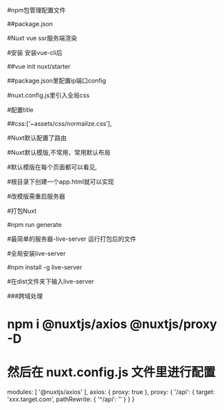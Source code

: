 #npm包管理配置文件

##package.json

#Nuxt vue ssr服务端渲染

#安装 安装vue-cli后

##vue init nuxt/starter

##package.json里配置ip端口config

#nuxt.config.js里引入全局css

#配置title

##css:['~assets/css/normailze.css'],

#Nuxt默认配置了路由

#Nuxt默认模版,不常用，常用默认布局

#默认模版在每个页面都可以看见,

#根目录下创建一个app.html就可以实现

#改模版需重启服务器

#打包Nuxt

#npm run generate

#最简单的服务器-live-server 运行打包后的文件

#全局安装live-server

#npm install -g live-server

#在dist文件夹下输入live-server

###跨域处理

# npm i @nuxtjs/axios @nuxtjs/proxy -D
# 然后在 nuxt.config.js 文件里进行配置
modules: [
  '@nuxtjs/axios'
],
axios: {
  proxy: true
},
proxy: {
  '/api': {
    target: 'xxx.target.com',
    pathRewrite: { '^/api': '' }
  }
}
